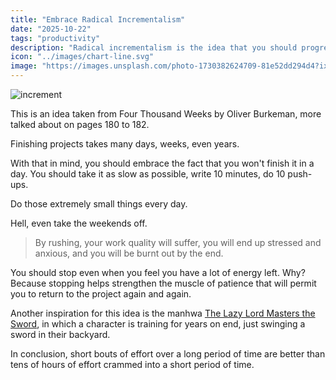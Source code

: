 ```yaml
---
title: "Embrace Radical Incrementalism"
date: "2025-10-22"
tags: "productivity"
description: "Radical incrementalism is the idea that you should progress as slow as you want to in order to guarantee a high degree of quality in your work."
icon: "../images/chart-line.svg"
image: "https://images.unsplash.com/photo-1730382624709-81e52dd294d4?ixlib=rb-4.1.0&ixid=M3wxMjA3fDB8MHxwaG90by1wYWdlfHx8fGVufDB8fHx8fA%3D%3D&auto=format&fit=crop&q=80&w=1170"
---
```


![increment](https://images.unsplash.com/photo-1730382624709-81e52dd294d4?ixlib=rb-4.1.0&ixid=M3wxMjA3fDB8MHxwaG90by1wYWdlfHx8fGVufDB8fHx8fA%3D%3D&auto=format&fit=crop&q=80&w=1170)

This is an idea taken from Four Thousand Weeks by Oliver Burkeman, more talked about on pages 180 to 182.

Finishing projects takes many days, weeks, even years.

With that in mind, you should embrace the fact that you won't finish it in a day. You should take it as slow as possible, write 10 minutes, do 10 push-ups.

Do those extremely small things every day.

Hell, even take the weekends off.

> By rushing, your work quality will suffer, you will end up stressed and anxious, and you will be burnt out by the end.

You should stop even when you feel you have a lot of energy left. Why? Because stopping helps strengthen the muscle of patience that will permit you to return to the project again and again.

Another inspiration for this idea is the manhwa [The Lazy Lord Masters the Sword](https://myanimelist.net/manga/146827/The_Lazy_Lord_Masters_the_Sword), in which a character is training for years on end, just swinging a sword in their backyard.

In conclusion, short bouts of effort over a long period of time are better than tens of hours of effort crammed into a short period of time.
